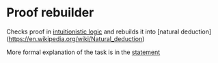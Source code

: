 # Proof rebuilder

Checks proof in [intuitionistic logic](https://en.wikipedia.org/wiki/Intuitionistic_logic) and rebuilds it into [natural deduction] (https://en.wikipedia.org/wiki/Natural_deduction)

More formal explanation of the task is in the [statement](statement.pdf)